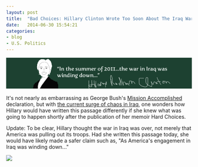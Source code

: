 ```yaml
---
layout: post
title:  "Bad Choices: Hillary Clinton Wrote Too Soon About The Iraq War"
date:   2014-06-30 15:54:21
categories: 
- blog
- U.S. Politics
---
```


<img class="image-center" src="/hardchoices.png">

It's not nearly as embarrassing as George Bush's <a href="http://en.wikipedia.org/wiki/Mission_Accomplished_speech" target="_blank">Mission Accomplished</a> declaration, but with <a href="http://www.nytimes.com/2014/06/29/world/middleeast/with-surge-of-chaos-in-iraq-a-familiar-problem-knocks-on-bidens-door.html?hp&action=click&pgtype=Homepage&version=HpSum&module=first-column-region&region=top-news&WT.nav=top-news&_r=0" target="_blank">the current surge of chaos in Iraq</a>, one wonders how Hillary would have written this passage differently if she knew what was going to happen shortly after the publication of her memoir Hard Choices.

Update: To be clear, Hillary thought the war in Iraq was over, not merely that America was pulling out its troops. Had she written this passage today, she would have likely made a safer claim such as, "As America's engagement in Iraq was winding down..."

<img src="https://dl.dropboxusercontent.com/u/10328969/HardChoices.PNG">

